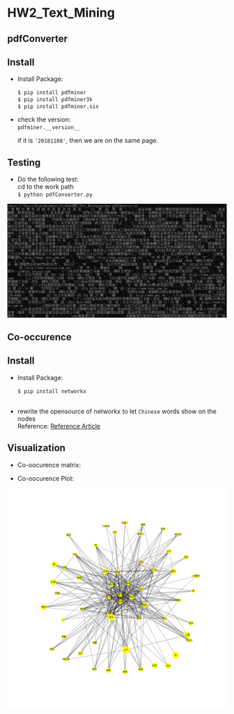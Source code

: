 # HW2_Text_Mining


## pdfConverter

Install
--------------
 * Install Package:
    ```
    $ pip install pdfminer     
    $ pip install pdfminer3k     
    $ pip install pdfminer.six     
    ```
 * check the version:    
     `pdfminer.__version__ `
     
   if it is `'20181108'`, then we are on the same page. 
   
Testing 
--------------   
  * Do the following test:     
     cd to the work path     
    `$ python pdfConverter.py` 
    
  ![alt text](https://github.com/A2Zntu/HW2_Text_Mining/blob/master/picture/Pdf2txtSample.JPG "Logo Title Text 1")


## Co-occurence
  Install
--------------   
 * Install Package:
    ```
    $ pip install networkx    
     
    ```
 * rewrite the opensource of networkx to let `Chinese` words show on the nodes    
    Reference: [Reference Article](https://knowlab.wordpress.com/2016/05/25/networkx-%E7%B9%AA%E5%9C%96%E9%A1%AF%E7%A4%BA%E4%B8%AD%E6%96%87%E7%9A%84%E8%A7%A3%E6%B1%BA%E6%96%B9%E6%B3%95/?fbclid=IwAR3YM4IvHhNqzS3QMJVoe_vHISOnDczQSQfbRZepLNqImTvVEaQTEQJVUI4)
 
  Visualization  
 -------------- 
  * Co-oocurence matrix:    

 
 
  * Co-oocurence Plot:              
    
  ![alt text](https://github.com/A2Zntu/HW2_Text_Mining/blob/master/picture/network1.png "Logo Title Text 1")
   
